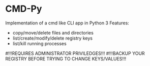# CMD-Py

Implementation of a cmd like CLI app in Python 3
 Features:
- copy/move/delete files and directories
- list/create/modify/delete registry keys
- list/kill running processes

#!!!REQUIRES ADMINISTRATOR PRIVILEDGES!!!
#!!!BACKUP YOUR REGISTRY BEFORE TRYING TO CHANGE KEYS/VALUES!!!
